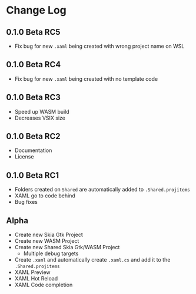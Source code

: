 # Change Log

## 0.1.0 Beta RC5

- Fix bug for new `.xaml` being created with wrong project name on WSL

## 0.1.0 Beta RC4

- Fix bug for new `.xaml` being created with no template code

## 0.1.0 Beta RC3

- Speed up WASM build
- Decreases VSIX size

## 0.1.0 Beta RC2

- Documentation
- License

## 0.1.0 Beta RC1

- Folders created on `Shared` are automatically added to `.Shared.projitems`
- XAML go to code behind
- Bug fixes

## Alpha

- Create new Skia Gtk Project
- Create new WASM Project
- Create new Shared Skia Gtk/WASM Project
    - Multiple debug targets
- Create `.xaml` and automatically create `.xaml.cs` and add it to the `.Shared.projitems`
- XAML Preview
- XAML Hot Reload
- XAML Code completion
